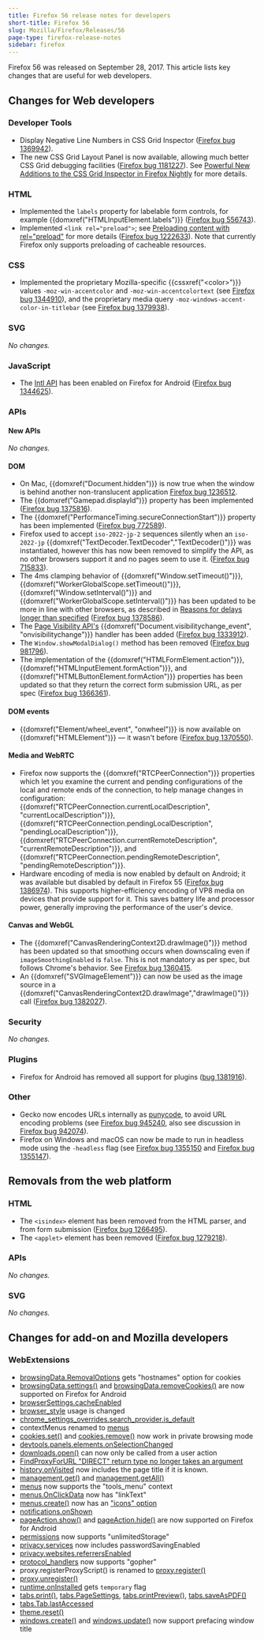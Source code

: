 ```yaml
---
title: Firefox 56 release notes for developers
short-title: Firefox 56
slug: Mozilla/Firefox/Releases/56
page-type: firefox-release-notes
sidebar: firefox
---
```


Firefox 56 was released on September 28, 2017. This article lists key changes that are useful for web developers.

## Changes for Web developers

### Developer Tools

- Display Negative Line Numbers in CSS Grid Inspector ([Firefox bug 1369942](https://bugzil.la/1369942)).
- The new CSS Grid Layout Panel is now available, allowing much better CSS Grid debugging facilities ([Firefox bug 1181227](https://bugzil.la/1181227)). See [Powerful New Additions to the CSS Grid Inspector in Firefox Nightly](https://hacks.mozilla.org/2017/06/new-css-grid-layout-panel-in-firefox-nightly/) for more details.

### HTML

- Implemented the `labels` property for labelable form controls, for example {{domxref("HTMLInputElement.labels")}} ([Firefox bug 556743](https://bugzil.la/556743)).
- Implemented `<link rel="preload">`; see [Preloading content with rel="preload"](/en-US/docs/Web/HTML/Reference/Attributes/rel/preload) for more details ([Firefox bug 1222633](https://bugzil.la/1222633)). Note that currently Firefox only supports preloading of cacheable resources.

### CSS

- Implemented the proprietary Mozilla-specific {{cssxref("&lt;color&gt;")}} values `-moz-win-accentcolor` and `-moz-win-accentcolortext` (see [Firefox bug 1344910](https://bugzil.la/1344910)), and the proprietary media query `-moz-windows-accent-color-in-titlebar` (see [Firefox bug 1379938](https://bugzil.la/1379938)).

### SVG

_No changes._

### JavaScript

- The [Intl API](/en-US/docs/Web/JavaScript/Reference/Global_Objects/Intl) has been enabled on Firefox for Android ([Firefox bug 1344625](https://bugzil.la/1344625)).

### APIs

#### New APIs

_No changes._

#### DOM

- On Mac, {{domxref("Document.hidden")}} is now true when the window is behind another non-translucent application [Firefox bug 1236512](https://bugzil.la/1236512).
- The {{domxref("Gamepad.displayId")}} property has been implemented ([Firefox bug 1375816](https://bugzil.la/1375816)).
- The {{domxref("PerformanceTiming.secureConnectionStart")}} property has been implemented ([Firefox bug 772589](https://bugzil.la/772589)).
- Firefox used to accept `iso-2022-jp-2` sequences silently when an `iso-2022-jp` {{domxref("TextDecoder.TextDecoder","TextDecoder()")}} was instantiated, however this has now been removed to simplify the API, as no other browsers support it and no pages seem to use it. ([Firefox bug 715833](https://bugzil.la/715833)).
- The 4ms clamping behavior of {{domxref("Window.setTimeout()")}}, {{domxref("WorkerGlobalScope.setTimeout()")}}, {{domxref("Window.setInterval()")}} and {{domxref("WorkerGlobalScope.setInterval()")}} has been updated to be more in line with other browsers, as described in [Reasons for delays longer than specified](/en-US/docs/Web/API/Window/setTimeout#reasons_for_delays_longer_than_specified) ([Firefox bug 1378586](https://bugzil.la/1378586)).
- The [Page Visibility API's](/en-US/docs/Web/API/Page_Visibility_API) {{domxref("Document.visibilitychange_event", "onvisibilitychange")}} handler has been added ([Firefox bug 1333912](https://bugzil.la/1333912)).
- The `Window.showModalDialog()` method has been removed ([Firefox bug 981796](https://bugzil.la/981796)).
- The implementation of the {{domxref("HTMLFormElement.action")}}, {{domxref("HTMLInputElement.formAction")}}, and {{domxref("HTMLButtonElement.formAction")}} properties has been updated so that they return the correct form submission URL, as per spec ([Firefox bug 1366361](https://bugzil.la/1366361)).

#### DOM events

- {{domxref("Element/wheel_event", "onwheel")}} is now available on {{domxref("HTMLElement")}} — it wasn't before ([Firefox bug 1370550](https://bugzil.la/1370550)).

#### Media and WebRTC

- Firefox now supports the {{domxref("RTCPeerConnection")}} properties which let you examine the current and pending configurations of the local and remote ends of the connection, to help manage changes in configuration: {{domxref("RTCPeerConnection.currentLocalDescription", "currentLocalDescription")}}, {{domxref("RTCPeerConnection.pendingLocalDescription", "pendingLocalDescription")}}, {{domxref("RTCPeerConnection.currentRemoteDescription", "currentRemoteDescription")}}, and {{domxref("RTCPeerConnection.pendingRemoteDescription", "pendingRemoteDescription")}}.
- Hardware encoding of media is now enabled by default on Android; it was available but disabled by default in Firefox 55 ([Firefox bug 1386974](https://bugzil.la/1386974)). This supports higher-efficiency encoding of VP8 media on devices that provide support for it. This saves battery life and processor power, generally improving the performance of the user's device.

#### Canvas and WebGL

- The {{domxref("CanvasRenderingContext2D.drawImage()")}} method has been updated so that smoothing occurs when downscaling even if `imageSmoothingEnabled` is `false`. This is not mandatory as per spec, but follows Chrome's behavior. See [Firefox bug 1360415](https://bugzil.la/1360415).
- An {{domxref("SVGImageElement")}} can now be used as the image source in a {{domxref("CanvasRenderingContext2D.drawImage","drawImage()")}} call ([Firefox bug 1382027](https://bugzil.la/1382027)).

### Security

_No changes._

### Plugins

- Firefox for Android has removed all support for plugins ([bug 1381916](https://bugzil.la/1381916)).

### Other

- Gecko now encodes URLs internally as [punycode](https://en.wikipedia.org/wiki/Punycode), to avoid URL encoding problems (see [Firefox bug 945240](https://bugzil.la/945240), also see discussion in [Firefox bug 942074](https://bugzil.la/942074)).
- Firefox on Windows and macOS can now be made to run in headless mode using the `-headless` flag (see [Firefox bug 1355150](https://bugzil.la/1355150) and [Firefox bug 1355147](https://bugzil.la/1355147)).

## Removals from the web platform

### HTML

- The `<isindex>` element has been removed from the HTML parser, and from form submission ([Firefox bug 1266495](https://bugzil.la/1266495)).
- The `<applet>` element has been removed ([Firefox bug 1279218](https://bugzil.la/1279218)).

### APIs

_No changes._

### SVG

_No changes._

## Changes for add-on and Mozilla developers

### WebExtensions

- [browsingData.RemovalOptions](/en-US/docs/Mozilla/Add-ons/WebExtensions/API/browsingData/RemovalOptions) gets "hostnames" option for cookies
- [browsingData.settings()](/en-US/docs/Mozilla/Add-ons/WebExtensions/API/browsingData/settings) and [browsingData.removeCookies()](/en-US/docs/Mozilla/Add-ons/WebExtensions/API/browsingData/removeCookies) are now supported on Firefox for Android
- [browserSettings.cacheEnabled](/en-US/docs/Mozilla/Add-ons/WebExtensions/API/browserSettings/cacheEnabled)
- [browser_style](/en-US/docs/Mozilla/Add-ons/WebExtensions/user_interface/Browser_styles) usage is changed
- [chrome_settings_overrides.search_provider.is_default](/en-US/docs/Mozilla/Add-ons/WebExtensions/manifest.json/chrome_settings_overrides)
- contextMenus renamed to [menus](/en-US/docs/Mozilla/Add-ons/WebExtensions/API/menus)
- [cookies.set()](/en-US/docs/Mozilla/Add-ons/WebExtensions/API/cookies/set) and [cookies.remove()](/en-US/docs/Mozilla/Add-ons/WebExtensions/API/cookies/remove) now work in private browsing mode
- [devtools.panels.elements.onSelectionChanged](/en-US/docs/Mozilla/Add-ons/WebExtensions/API/devtools/panels/ElementsPanel/onSelectionChanged)
- [downloads.open()](/en-US/docs/Mozilla/Add-ons/WebExtensions/API/downloads/open) can now only be called from a user action
- [FindProxyForURL "DIRECT" return type no longer takes an argument](/en-US/docs/Web/HTTP/Guides/Proxy_servers_and_tunneling/Proxy_Auto-Configuration_PAC_file#return_value_format)
- [history.onVisited](/en-US/docs/Mozilla/Add-ons/WebExtensions/API/history/onVisited) now includes the page title if it is known.
- [management.get()](/en-US/docs/Mozilla/Add-ons/WebExtensions/API/management/get) and [management.getAll()](/en-US/docs/Mozilla/Add-ons/WebExtensions/API/management/getAll)
- [menus](/en-US/docs/Mozilla/Add-ons/WebExtensions/API/menus) now supports the "tools_menu" context
- [menus.OnClickData](/en-US/docs/Mozilla/Add-ons/WebExtensions/API/menus/OnClickData) now has "linkText"
- [menus.create()](/en-US/docs/Mozilla/Add-ons/WebExtensions/API/menus/create) now has an ["icons" option](/en-US/docs/Mozilla/Add-ons/WebExtensions/API/menus#icons)
- [notifications.onShown](/en-US/docs/Mozilla/Add-ons/WebExtensions/API/notifications/onShown)
- [pageAction.show()](/en-US/docs/Mozilla/Add-ons/WebExtensions/API/pageAction/show) and [pageAction.hide()](/en-US/docs/Mozilla/Add-ons/WebExtensions/API/pageAction/hide) are now supported on Firefox for Android
- [permissions](/en-US/docs/Mozilla/Add-ons/WebExtensions/manifest.json/permissions) now supports "unlimitedStorage"
- [privacy.services](/en-US/docs/Mozilla/Add-ons/WebExtensions/API/privacy/services) now includes passwordSavingEnabled
- [privacy.websites.referrersEnabled](/en-US/docs/Mozilla/Add-ons/WebExtensions/API/privacy/websites)
- [protocol_handlers](/en-US/docs/Mozilla/Add-ons/WebExtensions/manifest.json/protocol_handlers) now supports "gopher"
- proxy.registerProxyScript() is renamed to [proxy.register()](/en-US/docs/Mozilla/Add-ons/WebExtensions/API/proxy)
- [proxy.unregister()](/en-US/docs/Mozilla/Add-ons/WebExtensions/API/proxy)
- [runtime.onInstalled](/en-US/docs/Mozilla/Add-ons/WebExtensions/API/runtime/onInstalled) gets `temporary` flag
- [tabs.print()](/en-US/docs/Mozilla/Add-ons/WebExtensions/API/tabs/print), [tabs.PageSettings](/en-US/docs/Mozilla/Add-ons/WebExtensions/API/tabs/PageSettings), [tabs.printPreview()](/en-US/docs/Mozilla/Add-ons/WebExtensions/API/tabs/printPreview), [tabs.saveAsPDF()](/en-US/docs/Mozilla/Add-ons/WebExtensions/API/tabs/saveAsPDF)
- [tabs.Tab.lastAccessed](/en-US/docs/Mozilla/Add-ons/WebExtensions/API/tabs/Tab)
- [theme.reset()](/en-US/docs/Mozilla/Add-ons/WebExtensions/API/theme/reset)
- [windows.create()](/en-US/docs/Mozilla/Add-ons/WebExtensions/API/windows/create) and [windows.update()](/en-US/docs/Mozilla/Add-ons/WebExtensions/API/windows/update) now support prefacing window title
